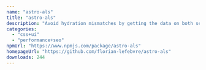 ```yaml
---
name: "astro-als"
title: "astro-als"
description: "Avoid hydration mismatches by getting the data on both server and client using an AsyncLocalStorage in Astro."
categories:
  - "css+ui"
  - "performance+seo"
npmUrl: "https://www.npmjs.com/package/astro-als"
homepageUrl: "https://github.com/florian-lefebvre/astro-als"
downloads: 244
---
```

